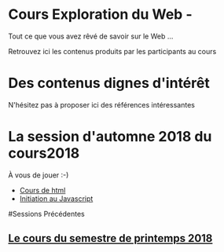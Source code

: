 # Cours Exploration du Web -

Tout ce que vous avez rêvé de savoir sur le Web ...

Retrouvez ici les contenus produits par les participants au cours


# Des contenus dignes d'intérêt
N'hésitez pas à proposer ici des références intéressantes

# La session d'automne 2018 du cours2018

À vous de jouer :-)
- [Cours de html](html.md)
- [Initiation au Javascript](javascript.md)

#Sessions Précédentes
## [Le cours du semestre de printemps 2018](https://explorweb.github.io/cours2018/)
